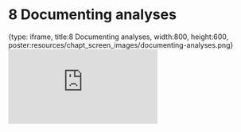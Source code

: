 # 8 Documenting analyses
 
{type: iframe, title:8 Documenting analyses, width:800, height:600, poster:resources/chapt_screen_images/documenting-analyses.png}
![](https://jhudatascience.org/Reproducibility_in_Cancer_Informatics/documenting-analyses.html)
 

 
